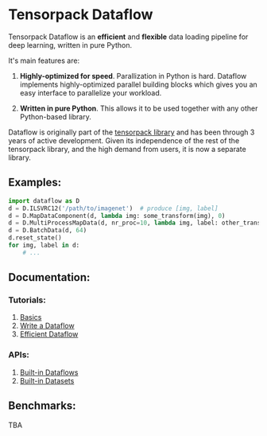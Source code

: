 # Tensorpack Dataflow

Tensorpack Dataflow is an **efficient** and **flexible** data
loading pipeline for deep learning, written in pure Python.

It's main features are:

1. **Highly-optimized for speed**.
	 Parallization in Python is hard.
	 Dataflow implements highly-optimized
	 parallel building blocks which gives you an easy interface to parallelize your workload.

2. **Written in pure Python**.
	 This allows it to be used together with any other Python-based library.


Dataflow is originally part of the [tensorpack library](https://github.com/tensorpack/tensorpack/)
and has been through 3 years of active development.
Given its independence of the rest of the tensorpack library, and
the high demand from users, it is now a separate library.

## Examples:
```python
import dataflow as D
d = D.ILSVRC12('/path/to/imagenet')  # produce [img, label]
d = D.MapDataComponent(d, lambda img: some_transform(img), 0)
d = D.MultiProcessMapData(d, nr_proc=10, lambda img, label: other_transform(img, label))
d = D.BatchData(d, 64)
d.reset_state()
for img, label in d:
	# ...
```

## Documentation:
### Tutorials:
1. [Basics](https://tensorpack.readthedocs.io/tutorial/dataflow.html)
1. [Write a Dataflow](https://tensorpack.readthedocs.io/tutorial/extend/dataflow.html)
1. [Efficient Dataflow](https://tensorpack.readthedocs.io/tutorial/efficient-dataflow.html)
### APIs:
1. [Built-in Dataflows](https://tensorpack.readthedocs.io/modules/dataflow.html)
1. [Built-in Datasets](https://tensorpack.readthedocs.io/modules/dataflow.dataset.html)

## Benchmarks:
TBA
